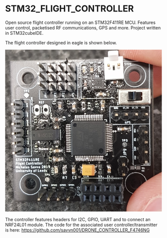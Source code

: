 # STM32_FLIGHT_CONTROLLER
Open source flight controller running on an STM32F411RE MCU. Features user control, packetised RF communications, GPS and more. Project written in STM32cubeIDE.

The flight controller designed in eagle is shown below.

![Alt text](pic2.jpg?raw=true "Flight controller PCB")


The controller features headers for I2C, GPIO, UART and to connect an NRF24L01 module. The code for the associated user controller/transmitter is here: https://github.com/savvn001/DRONE_CONTROLLER_F4746NG
